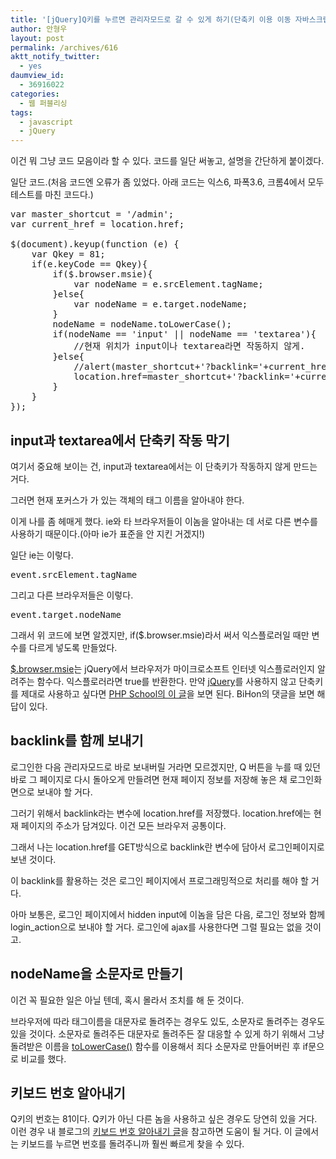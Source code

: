 ```yaml
---
title: '[jQuery]Q키를 누르면 관리자모드로 갈 수 있게 하기(단축키 이용 이동 자바스크립트)'
author: 안형우
layout: post
permalink: /archives/616
aktt_notify_twitter:
  - yes
daumview_id:
  - 36916022
categories:
  - 웹 퍼블리싱
tags:
  - javascript
  - jQuery
---
```

이건 뭐 그냥 코드 모음이라 할 수 있다. 코드를 일단 써놓고, 설명을 간단하게 붙이겠다.

일단 코드.(처음 코드엔 오류가 좀 있었다. 아래 코드는 익스6, 파폭3.6, 크롬4에서 모두 테스트를 마친 코드다.)

<pre class="brush:js">var master_shortcut = &#039;/admin&#039;;
var current_href = location.href;

$(document).keyup(function (e) {
	var Qkey = 81;    
	if(e.keyCode == Qkey){                
		if($.browser.msie){            
			var nodeName = e.srcElement.tagName;        
		}else{
			var nodeName = e.target.nodeName;
		}        
		nodeName = nodeName.toLowerCase();            
		if(nodeName == &#039;input&#039; || nodeName == &#039;textarea&#039;){            
			//현재 위치가 input이나 textarea라면 작동하지 않게.        
		}else{            
			//alert(master_shortcut+&#039;?backlink=&#039;+current_href);            
			location.href=master_shortcut+&#039;?backlink=&#039;+current_href;        
		} 
	}
});</pre>

## input과 textarea에서 단축키 작동 막기

여기서 중요해 보이는 건, input과 textarea에서는 이 단축키가 작동하지 않게 만드는 거다.

그러면 현재 포커스가 가 있는 객체의 태그 이름을 알아내야 한다.

이게 나를 좀 헤매게 했다. ie와 타 브라우저들이 이놈을 알아내는 데 서로 다른 변수를 사용하기 때문이다.(아마 ie가 표준을 안 지킨 거겠지!)

일단 ie는 이렇다.

<pre class="brush:js">event.srcElement.tagName</pre>

그리고 다른 브라우저들은 이렇다.

<pre class="brush:js">event.target.nodeName</pre>

그래서 위 코드에 보면 알겠지만, if($.browser.msie)라서 써서 익스플로러일 때만 변수를 다르게 넣도록 만들었다.

<a href="http://api.jquery.com/jQuery.browser/" target="_blank">$.browser.msie</a>는 jQuery에서 브라우저가 마이크로소프트 인터넷 익스플로러인지 알려주는 함수다. 익스플로러라면 true를 반환한다. 만약 <a href="http://jquery.com/" target="_blank">jQuery</a>를 사용하지 않고 단축키를 제대로 사용하고 싶다면 <a href="http://www.phpschool.com/gnuboard4/bbs/board.php?bo_table=qna_html&wr_id=166666&page=18" target="_blank">PHP School의 이 글</a>을 보면 된다. BiHon의 댓글을 보면 해답이 있다.

## backlink를 함께 보내기

로그인한 다음 관리자모드로 바로 보내버릴 거라면 모르겠지만, Q 버튼을 누를 때 있던 바로 그 페이지로 다시 돌아오게 만들려면 현재 페이지 정보를 저장해 놓은 채 로그인화면으로 보내야 할 거다.

그러기 위해서 backlink라는 변수에 location.href를 저장했다. location.href에는 현재 페이지의 주소가 담겨있다. 이건 모든 브라우저 공통이다.

그래서 나는 location.href를 GET방식으로 backlink란 변수에 담아서 로그인페이지로 보낸 것이다.

이 backlink를 활용하는 것은 로그인 페이지에서 프로그래밍적으로 처리를 해야 할 거다.

아마 보통은, 로그인 페이지에서 hidden input에 이놈을 담은 다음, 로그인 정보와 함께 login_action으로 보내야 할 거다. 로그인에 ajax를 사용한다면 그럴 필요는 없을 것이고.

## nodeName을 소문자로 만들기

이건 꼭 필요한 일은 아닐 텐데, 혹시 몰라서 조치를 해 둔 것이다.

브라우저에 따라 태그이름을 대문자로 돌려주는 경우도 있도, 소문자로 돌려주는 경우도 있을 것이다. 소문자로 돌려주든 대문자로 돌려주든 잘 대응할 수 있게 하기 위해서 그냥 돌려받은 이름을 <a href="http://www.w3schools.com/jsref/jsref_tolowercase.asp" target="_blank">toLowerCase()</a> 함수를 이용해서 죄다 소문자로 만들어버린 후 if문으로 비교를 했다.

## 키보드 번호 알아내기

Q키의 번호는 81이다. Q키가 아닌 다른 놈을 사용하고 싶은 경우도 당연히 있을 거다. 이런 경우 내 블로그의 <a href="http://mytory.textcube.com/entry/eventkeyCode-%EB%AA%A9%EB%A1%9D" target="_blank">키보드 번호 알아내기 글</a>을 참고하면 도움이 될 거다. 이 글에서는 키보드를 누르면 번호를 돌려주니까 훨씬 빠르게 찾을 수 있다.